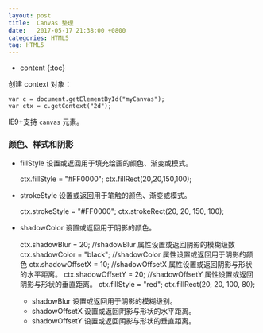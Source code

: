 ```yaml
---
layout: post
title:  Canvas 整理
date:   2017-05-17 21:38:00 +0800
categories: HTML5
tag: HTML5
---
```


* content
{:toc}

创建 context 对象：

```
var c = document.getElementById("myCanvas");
var ctx = c.getContext("2d");
```

IE9+支持 `canvas` 元素。

### 颜色、样式和阴影

- fillStyle	设置或返回用于填充绘画的颜色、渐变或模式。
	
	ctx.fillStyle = "#FF0000";
	ctx.fillRect(20,20,150,100);

- strokeStyle	设置或返回用于笔触的颜色、渐变或模式。

	ctx.strokeStyle = "#FF0000";
	ctx.strokeRect(20, 20, 150, 100);

- shadowColor	设置或返回用于阴影的颜色。

	ctx.shadowBlur = 20;	//shadowBlur 属性设置或返回阴影的模糊级数
	ctx.shadowColor = "black";	//shadowColor 属性设置或返回用于阴影的颜色
	ctx.shadowOffsetX = 10;	//shadowOffsetX 属性设置或返回阴影与形状的水平距离。
	ctx.shadowOffsetY = 20;	//shadowOffsetY 属性设置或返回阴影与形状的垂直距离。
	ctx.fillStyle = "red";
	ctx.fillRect(20, 20, 100, 80);

	- shadowBlur	设置或返回用于阴影的模糊级别。  
	- shadowOffsetX	设置或返回阴影与形状的水平距离。  
	- shadowOffsetY	设置或返回阴影与形状的垂直距离。  